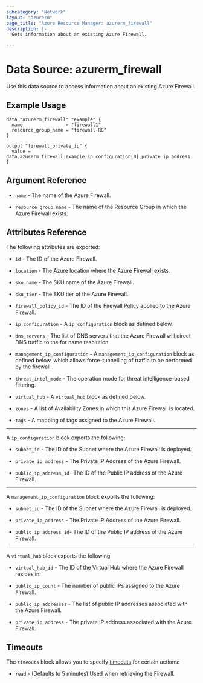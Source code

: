 ```yaml
---
subcategory: "Network"
layout: "azurerm"
page_title: "Azure Resource Manager: azurerm_firewall"
description: |-
  Gets information about an existing Azure Firewall.

---
```


# Data Source: azurerm_firewall

Use this data source to access information about an existing Azure Firewall.

## Example Usage

```hcl
data "azurerm_firewall" "example" {
  name                = "firewall1"
  resource_group_name = "firewall-RG"
}

output "firewall_private_ip" {
  value = data.azurerm_firewall.example.ip_configuration[0].private_ip_address
}
```

## Argument Reference

* `name` - The name of the Azure Firewall.

* `resource_group_name` - The name of the Resource Group in which the Azure Firewall exists.

## Attributes Reference

The following attributes are exported:

* `id` - The ID of the Azure Firewall.

* `location` - The Azure location where the Azure Firewall exists.

* `sku_name` - The SKU name of the Azure Firewall.

* `sku_tier` - The SKU tier of the Azure Firewall.

* `firewall_policy_id` - The ID of the Firewall Policy applied to the Azure Firewall.

* `ip_configuration` - A `ip_configuration` block as defined below.

* `dns_servers` - The list of DNS servers that the Azure Firewall will direct DNS traffic to the for name resolution.

* `management_ip_configuration` - A `management_ip_configuration` block as defined below, which allows force-tunnelling of traffic to be performed by the firewall.

* `threat_intel_mode` - The operation mode for threat intelligence-based filtering.

* `virtual_hub` - A `virtual_hub` block as defined below.

* `zones` - A list of Availability Zones in which this Azure Firewall is located.

* `tags` - A mapping of tags assigned to the Azure Firewall.

---

A `ip_configuration` block exports the following:

* `subnet_id` - The ID of the Subnet where the Azure Firewall is deployed.

* `private_ip_address` - The Private IP Address of the Azure Firewall.

* `public_ip_address_id`- The ID of the Public IP address of the Azure Firewall.

---

A `management_ip_configuration` block exports the following:

* `subnet_id` - The ID of the Subnet where the Azure Firewall is deployed.

* `private_ip_address` - The Private IP Address of the Azure Firewall.

* `public_ip_address_id`- The ID of the Public IP address of the Azure Firewall.

---

A `virtual_hub` block exports the following:

* `virtual_hub_id` - The ID of the Virtual Hub where the Azure Firewall resides in.

* `public_ip_count` - The number of public IPs assigned to the Azure Firewall.

* `public_ip_addresses` - The list of public IP addresses associated with the Azure Firewall.

* `private_ip_address` - The private IP address associated with the Azure Firewall.

## Timeouts

The `timeouts` block allows you to specify [timeouts](https://www.terraform.io/docs/configuration/resources.html#timeouts) for certain actions:

* `read` - (Defaults to 5 minutes) Used when retrieving the Firewall.
